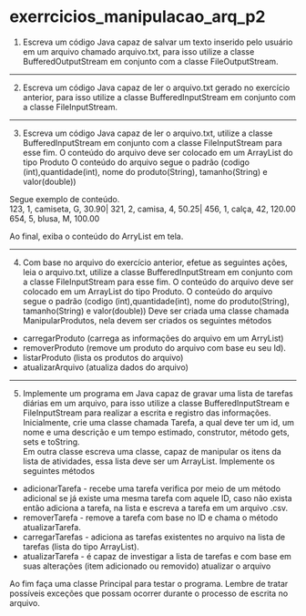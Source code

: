 # exerrcicios_manipulacao_arq_p2

1) Escreva um código Java capaz de salvar um texto inserido pelo usuário em um arquivo chamado arquivo.txt, para isso utilize a classe BufferedOutputStream em conjunto com a classe FileOutputStream.

----

2) Escreva um código Java capaz de ler o arquivo.txt gerado no exercício anterior, para isso utilize a classe BufferedInputStream em conjunto com a classe FileInputStream.

----

3) Escreva um código Java capaz de ler o arquivo.txt, utilize a classe BufferedInputStream em conjunto com a classe FileInputStream para esse fim.
 O conteúdo do arquivo deve ser colocado em um ArrayList do tipo Produto O conteúdo do arquivo segue o padrão (codigo (int),quantidade(int), nome do produto(String), tamanho(String) e valor(double))
 
Segue exemplo de conteúdo.      
123, 1, camiseta, G, 30.90|
321, 2, camisa, 4, 50.25|
456, 1, calça, 42, 120.00
654, 5, blusa, M, 100.00

Ao final, exiba o conteúdo do ArryList em tela.

----

4) Com base no arquivo do exercício anterior, efetue as seguintes ações, leia o arquivo.txt, utilize a classe BufferedInputStream em conjunto com a classe FileInputStream para esse fim. O conteúdo do arquivo deve ser colocado em um ArrayList do tipo Produto. O conteúdo do arquivo segue o padrão (codigo (int),quantidade(int), nome do produto(String), tamanho(String) e valor(double))
 Deve ser criada uma classe chamada ManipularProdutos, nela devem ser criados os seguintes métodos 
 - carregarProduto (carrega as informações do arquivo em um ArryList)
 - removerProduto (remove um produto do arquivo com base eu seu Id).
 - listarProduto (lista os produtos do arquivo)
 - atualizarArquivo (atualiza dados do arquivo)

----

5)  Implemente um programa em Java capaz de gravar uma lista de tarefas diárias em um arquivo, para isso utilize a classe BufferedInputStream  e FileInputStream para realizar a escrita e registro das informações. 
 Inicialmente, crie uma classe chamada Tarefa, a qual deve ter um id, um nome e uma descrição e um tempo estimado, construtor, método gets, sets e toString.  
  Em outra classe escreva uma classe, capaz de manipular os itens da lista de atividades, essa lista deve ser um ArrayList. 
  Implemente os seguintes métodos
  - adicionarTarefa - recebe uma tarefa verifica por meio de um método adicional se já existe uma mesma tarefa com aquele ID, caso não exista então adiciona a tarefa, na lista e escreva a tarefa em um arquivo .csv.
  - removerTarefa - remove a tarefa com base no ID e chama o método atualizarTarefa.
  - carregarTarefas - adiciona as tarefas existentes no arquivo na lista de tarefas (lista do tipo ArrayList).
  - atualizarTarefa - é capaz de investigar a lista de tarefas e com base em suas alterações (item adicionado ou removido) atualizar o arquivo
 
Ao fim faça uma classe Principal para testar o programa.
Lembre de tratar possíveis exceções que possam ocorrer durante o processo de escrita no arquivo.

